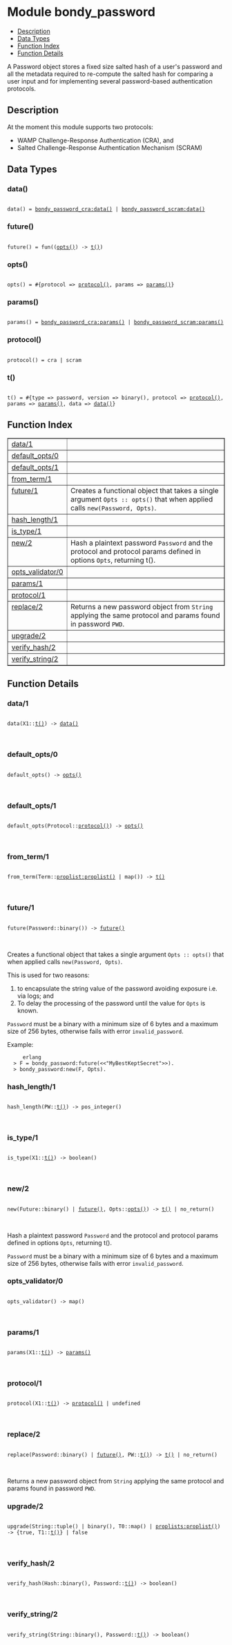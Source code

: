 

# Module bondy_password #
* [Description](#description)
* [Data Types](#types)
* [Function Index](#index)
* [Function Details](#functions)

A Password object stores a fixed size salted hash of a user's password
and all the metadata required to re-compute the salted hash for comparing a
user input and for implementing several password-based authentication
protocols.

<a name="description"></a>

## Description ##
At the moment this module supports two protocols:
* WAMP Challenge-Response Authentication (CRA), and
* Salted Challenge-Response Authentication Mechanism (SCRAM)

<a name="types"></a>

## Data Types ##




### <a name="type-data">data()</a> ###


<pre><code>
data() = <a href="bondy_password_cra.md#type-data">bondy_password_cra:data()</a> | <a href="bondy_password_scram.md#type-data">bondy_password_scram:data()</a>
</code></pre>




### <a name="type-future">future()</a> ###


<pre><code>
future() = fun((<a href="#type-opts">opts()</a>) -&gt; <a href="#type-t">t()</a>)
</code></pre>




### <a name="type-opts">opts()</a> ###


<pre><code>
opts() = #{protocol =&gt; <a href="#type-protocol">protocol()</a>, params =&gt; <a href="#type-params">params()</a>}
</code></pre>




### <a name="type-params">params()</a> ###


<pre><code>
params() = <a href="bondy_password_cra.md#type-params">bondy_password_cra:params()</a> | <a href="bondy_password_scram.md#type-params">bondy_password_scram:params()</a>
</code></pre>




### <a name="type-protocol">protocol()</a> ###


<pre><code>
protocol() = cra | scram
</code></pre>




### <a name="type-t">t()</a> ###


<pre><code>
t() = #{type =&gt; password, version =&gt; binary(), protocol =&gt; <a href="#type-protocol">protocol()</a>, params =&gt; <a href="#type-params">params()</a>, data =&gt; <a href="#type-data">data()</a>}
</code></pre>

<a name="index"></a>

## Function Index ##


<table width="100%" border="1" cellspacing="0" cellpadding="2" summary="function index"><tr><td valign="top"><a href="#data-1">data/1</a></td><td></td></tr><tr><td valign="top"><a href="#default_opts-0">default_opts/0</a></td><td></td></tr><tr><td valign="top"><a href="#default_opts-1">default_opts/1</a></td><td></td></tr><tr><td valign="top"><a href="#from_term-1">from_term/1</a></td><td></td></tr><tr><td valign="top"><a href="#future-1">future/1</a></td><td>Creates a functional object that takes a single argument
<code>Opts :: opts()</code> that when applied calls <code>new(Password, Opts)</code>.</td></tr><tr><td valign="top"><a href="#hash_length-1">hash_length/1</a></td><td></td></tr><tr><td valign="top"><a href="#is_type-1">is_type/1</a></td><td></td></tr><tr><td valign="top"><a href="#new-2">new/2</a></td><td>Hash a plaintext password <code>Password</code> and the protocol and protocol
params defined in options <code>Opts</code>, returning t().</td></tr><tr><td valign="top"><a href="#opts_validator-0">opts_validator/0</a></td><td></td></tr><tr><td valign="top"><a href="#params-1">params/1</a></td><td></td></tr><tr><td valign="top"><a href="#protocol-1">protocol/1</a></td><td></td></tr><tr><td valign="top"><a href="#replace-2">replace/2</a></td><td>Returns a new password object from <code>String</code> applying the same protocol
and params found in password <code>PWD</code>.</td></tr><tr><td valign="top"><a href="#upgrade-2">upgrade/2</a></td><td></td></tr><tr><td valign="top"><a href="#verify_hash-2">verify_hash/2</a></td><td></td></tr><tr><td valign="top"><a href="#verify_string-2">verify_string/2</a></td><td></td></tr></table>


<a name="functions"></a>

## Function Details ##

<a name="data-1"></a>

### data/1 ###

<pre><code>
data(X1::<a href="#type-t">t()</a>) -&gt; <a href="#type-data">data()</a>
</code></pre>
<br />

<a name="default_opts-0"></a>

### default_opts/0 ###

<pre><code>
default_opts() -&gt; <a href="#type-opts">opts()</a>
</code></pre>
<br />

<a name="default_opts-1"></a>

### default_opts/1 ###

<pre><code>
default_opts(Protocol::<a href="#type-protocol">protocol()</a>) -&gt; <a href="#type-opts">opts()</a>
</code></pre>
<br />

<a name="from_term-1"></a>

### from_term/1 ###

<pre><code>
from_term(Term::<a href="proplist.md#type-proplist">proplist:proplist()</a> | map()) -&gt; <a href="#type-t">t()</a>
</code></pre>
<br />

<a name="future-1"></a>

### future/1 ###

<pre><code>
future(Password::binary()) -&gt; <a href="#type-future">future()</a>
</code></pre>
<br />

Creates a functional object that takes a single argument
`Opts :: opts()` that when applied calls `new(Password, Opts)`.

This is used for two reasons:
1. to encapsulate the string value of the password avoiding exposure i.e.
via logs; and
2. To delay the processing of the password until the value for `Opts` is
known.

`Password` must be a binary with a minimum size of 6 bytes and a maximum
size of 256 bytes, otherwise fails with error `invalid_password`.

Example:

```
     erlang
  > F = bondy_password:future(<<"MyBestKeptSecret">>).
  > bondy_password:new(F, Opts).
```

<a name="hash_length-1"></a>

### hash_length/1 ###

<pre><code>
hash_length(PW::<a href="#type-t">t()</a>) -&gt; pos_integer()
</code></pre>
<br />

<a name="is_type-1"></a>

### is_type/1 ###

<pre><code>
is_type(X1::<a href="#type-t">t()</a>) -&gt; boolean()
</code></pre>
<br />

<a name="new-2"></a>

### new/2 ###

<pre><code>
new(Future::binary() | <a href="#type-future">future()</a>, Opts::<a href="#type-opts">opts()</a>) -&gt; <a href="#type-t">t()</a> | no_return()
</code></pre>
<br />

Hash a plaintext password `Password` and the protocol and protocol
params defined in options `Opts`, returning t().

`Password` must be a binary with a minimum size of 6 bytes and a maximum
size of 256 bytes, otherwise fails with error `invalid_password`.

<a name="opts_validator-0"></a>

### opts_validator/0 ###

<pre><code>
opts_validator() -&gt; map()
</code></pre>
<br />

<a name="params-1"></a>

### params/1 ###

<pre><code>
params(X1::<a href="#type-t">t()</a>) -&gt; <a href="#type-params">params()</a>
</code></pre>
<br />

<a name="protocol-1"></a>

### protocol/1 ###

<pre><code>
protocol(X1::<a href="#type-t">t()</a>) -&gt; <a href="#type-protocol">protocol()</a> | undefined
</code></pre>
<br />

<a name="replace-2"></a>

### replace/2 ###

<pre><code>
replace(Password::binary() | <a href="#type-future">future()</a>, PW::<a href="#type-t">t()</a>) -&gt; <a href="#type-t">t()</a> | no_return()
</code></pre>
<br />

Returns a new password object from `String` applying the same protocol
and params found in password `PWD`.

<a name="upgrade-2"></a>

### upgrade/2 ###

<pre><code>
upgrade(String::tuple() | binary(), T0::map() | <a href="proplists.md#type-proplist">proplists:proplist()</a>) -&gt; {true, T1::<a href="#type-t">t()</a>} | false
</code></pre>
<br />

<a name="verify_hash-2"></a>

### verify_hash/2 ###

<pre><code>
verify_hash(Hash::binary(), Password::<a href="#type-t">t()</a>) -&gt; boolean()
</code></pre>
<br />

<a name="verify_string-2"></a>

### verify_string/2 ###

<pre><code>
verify_string(String::binary(), Password::<a href="#type-t">t()</a>) -&gt; boolean()
</code></pre>
<br />

